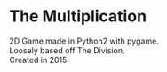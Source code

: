 # The Multiplication
2D Game made in Python2 with pygame.<br>
Loosely based off The Division.<br>
Created in 2015